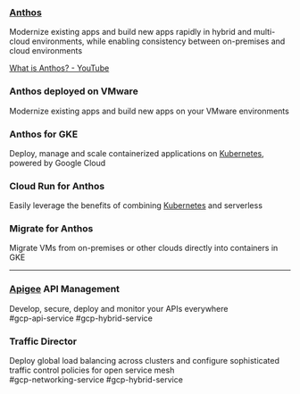 ### [Anthos](Anthos.md)

Modernize existing apps and build new apps rapidly in hybrid and multi-cloud environments, while enabling consistency between on-premises and cloud environments

[What is Anthos? - YouTube](https://www.youtube.com/watch?v=Qtwt7QcW4J8)

### Anthos deployed on VMware

Modernize existing apps and build new apps on your VMware environments

### Anthos for GKE

Deploy, manage and scale containerized applications on [Kubernetes](../../../Tools%20&%20Services/Kubernetes/Kubernetes.md), powered by Google Cloud

### Cloud Run for Anthos

Easily leverage the benefits of combining [Kubernetes](../../../Tools%20&%20Services/Kubernetes/Kubernetes.md) and serverless

### Migrate for Anthos

Migrate VMs from on-premises or other clouds directly into containers in GKE

---

### [Apigee](../GCP%20API%20Management%20Services/Apigee.md) API Management

Develop, secure, deploy and monitor your APIs everywhere  
#gcp-api-service #gcp-hybrid-service

### Traffic Director

Deploy global load balancing across clusters and configure sophisticated traffic control policies for open service mesh  
#gcp-networking-service #gcp-hybrid-service
